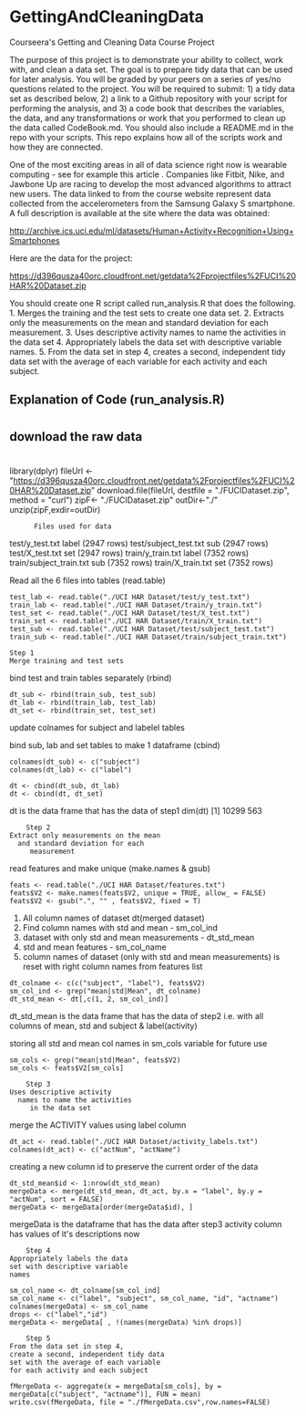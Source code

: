 # GettingAndCleaningData
Courseera's Getting and Cleaning Data Course Project

The purpose of this project is to demonstrate your ability to collect, work with, and clean a data set. The goal is to prepare tidy data that can be used for later analysis. You will be graded by your peers on a series of yes/no questions related to the project. You will be required to submit: 1) a tidy data set as described below, 2) a link to a Github repository with your script for performing the analysis, and 3) a code book that describes the variables, the data, and any transformations or work that you performed to clean up the data called CodeBook.md. You should also include a README.md in the repo with your scripts. This repo explains how all of the scripts work and how they are connected.

One of the most exciting areas in all of data science right now is wearable computing - see for example this article . Companies like Fitbit, Nike, and Jawbone Up are racing to develop the most advanced algorithms to attract new users. The data linked to from the course website represent data collected from the accelerometers from the Samsung Galaxy S smartphone. A full description is available at the site where the data was obtained:

http://archive.ics.uci.edu/ml/datasets/Human+Activity+Recognition+Using+Smartphones

Here are the data for the project:

https://d396qusza40orc.cloudfront.net/getdata%2Fprojectfiles%2FUCI%20HAR%20Dataset.zip

You should create one R script called run_analysis.R that does the following. 
    1. Merges the training and the test sets to create one data set.
    2. Extracts only the measurements on the mean and standard deviation for each measurement.
    3. Uses descriptive activity names to name the activities in the data set
    4. Appropriately labels the data set with descriptive variable names.
    5. From the data set in step 4, creates a second, independent tidy data set with the average of each variable for each activity and each subject.
    
  ##  Explanation of Code (run_analysis.R)
  
#
## download the raw data
#

library(dplyr)
fileUrl <- "https://d396qusza40orc.cloudfront.net/getdata%2Fprojectfiles%2FUCI%20HAR%20Dataset.zip"
download.file(fileUrl, destfile = "./FUCIDataset.zip", method = "curl")
zipF<- "./FUCIDataset.zip"
outDir<-"./"
unzip(zipF,exdir=outDir)


          Files used for data

   test/y_test.txt   		label	(2947 rows)
   test/subject_test.txt  	sub	    (2947 rows)
   test/X_test.txt		    set	    (2947 rows)
   train/y_train.txt		label	(7352 rows)
   train/subject_train.txt	sub	    (7352 rows)
   train/X_train.txt		set	    (7352 rows)

 Read all the 6 files into tables (read.table)

```
test_lab <- read.table("./UCI HAR Dataset/test/y_test.txt")
train_lab <- read.table("./UCI HAR Dataset/train/y_train.txt")
test_set <- read.table("./UCI HAR Dataset/test/X_test.txt")
train_set <- read.table("./UCI HAR Dataset/train/X_train.txt")
test_sub <- read.table("./UCI HAR Dataset/test/subject_test.txt")
train_sub <- read.table("./UCI HAR Dataset/train/subject_train.txt")
```


	Step 1				
    Merge training and test sets               



 bind test and train tables separately (rbind)
```
dt_sub <- rbind(train_sub, test_sub)
dt_lab <- rbind(train_lab, test_lab)
dt_set <- rbind(train_set, test_set)
```

 update colnames for subject and labelel tables

 bind sub, lab and set tables 
 to make 1 dataframe (cbind)

```
colnames(dt_sub) <- c("subject")
colnames(dt_lab) <- c("label")

dt <- cbind(dt_sub, dt_lab)
dt <- cbind(dt, dt_set)
```

 dt is the data frame that has the data of step1
 dim(dt)
 [1] 10299   563


		Step 2				
    Extract only measurements on the mean 	
      and standard deviation for each 	
	     measurement	                
						


 read features and make unique (make.names & gsub)

```
feats <- read.table("./UCI HAR Dataset/features.txt")
feats$V2 <- make.names(feats$V2, unique = TRUE, allow_ = FALSE)
feats$V2 <- gsub(".", "" , feats$V2, fixed = T)
```

 1. All column names of dataset dt(merged dataset) 
 2. Find column names with std and mean - sm_col_ind
 3. dataset with only std and mean measurements - dt_std_mean
 4. std and mean features - sm_col_name
 5. column names of dataset (only with std and mean measurements)
    is reset with right column names from features list

```
dt_colname <- c(c("subject", "label"), feats$V2)
sm_col_ind <- grep("mean|std|Mean", dt_colname)
dt_std_mean <- dt[,c(1, 2, sm_col_ind)]
```

  dt_std_mean is the data frame that has the data of step2
  i.e. with all columns of mean, std and subject & label(activity)



 storing all std and mean col names 
 in sm_cols variable for future use

```
sm_cols <- grep("mean|std|Mean", feats$V2)
sm_cols <- feats$V2[sm_cols]
```

						
		Step 3			
    Uses descriptive activity 			
      names to name the activities 		
	     in the data set	                


 merge the ACTIVITY values using label column

```
dt_act <- read.table("./UCI HAR Dataset/activity_labels.txt")
colnames(dt_act) <- c("actNum", "actName")
```

 creating a new column id to preserve
 the current order of the data

```
dt_std_mean$id <- 1:nrow(dt_std_mean)
mergeData <- merge(dt_std_mean, dt_act, by.x = "label", by.y = "actNum", sort = FALSE)
mergeData <- mergeData[order(mergeData$id), ]
```

 mergeData is the dataframe that has the data after step3
 activity column has values of it's descriptions now

						
		Step 4				
    Appropriately labels the data		
    set with descriptive variable 		
	names		                	
						

```
sm_col_name <- dt_colname[sm_col_ind]
sm_col_name <- c("label", "subject", sm_col_name, "id", "actname")
colnames(mergeData) <- sm_col_name
drops <- c("label","id")
mergeData <- mergeData[ , !(names(mergeData) %in% drops)]
```


						
		Step 5				
    From the data set in step 4, 		
    create a second, independent tidy data	
    set with the average of each variable	
    for each activity and each subject		
						

```
fMergeData <- aggregate(x = mergeData[sm_cols], by = mergeData[c("subject", "actname")], FUN = mean)
write.csv(fMergeData, file = "./fMergeData.csv",row.names=FALSE)
```
  
